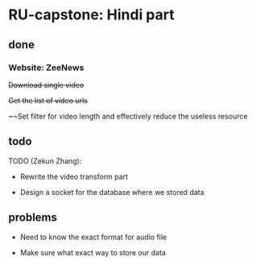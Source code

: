# RU-capstone: Hindi part

## done
### Website: ZeeNews
~~Download single video~~

~~Get the list of video urls~~

~~Set filter for video length and effectively reduce the useless resource

## todo
 TODO (Zekun Zhang):
 
* Rewrite the video transform part

* Design a socket for the database  where we stored data 

## problems
* Need to know the exact format for audio file

* Make sure what exact way to store our data
